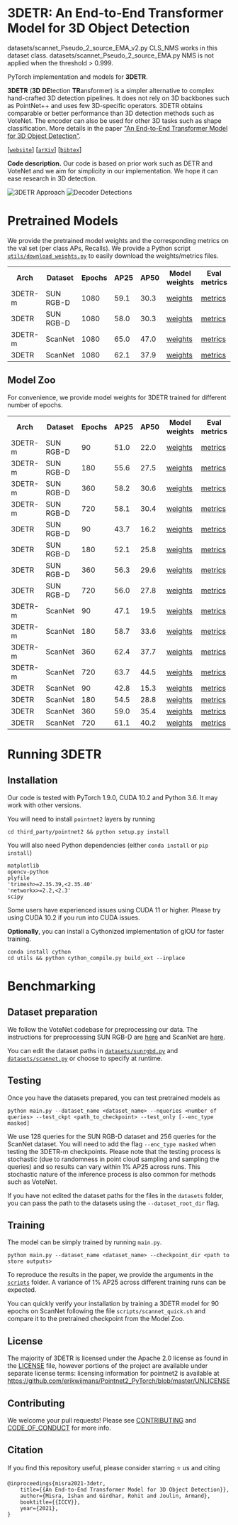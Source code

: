 # 3DETR: An End-to-End Transformer Model for 3D Object Detection

datasets/scannet_Pseudo_2_source_EMA_v2.py CLS_NMS works in this dataset class.
datasets/scannet_Pseudo_2_source_EMA.py NMS is not applied when the threshold > 0.999.

PyTorch implementation and models for **3DETR**.

**3DETR** (**3D** **DE**tection **TR**ansformer) is a simpler alternative to complex hand-crafted 3D detection pipelines.
It does not rely on 3D backbones such as PointNet++ and uses few 3D-specific operators.
3DETR obtains comparable or better performance than 3D detection methods such as VoteNet.
The encoder can also be used for other 3D tasks such as shape classification.
More details in the paper ["An End-to-End Transformer Model for 3D Object Detection"](http://arxiv.org/abs/2109.08141).

[[`website`](https://facebookresearch.github.io/3detr)] [[`arXiv`](http://arxiv.org/abs/2109.08141)] [[`bibtex`](#Citation)]

**Code description.** Our code is based on prior work such as DETR and VoteNet and we aim for simplicity in our implementation. We hope it can ease research in 3D detection.

![3DETR Approach](.github/approach.jpg)
![Decoder Detections](.github/decoder_detections.jpg)

# Pretrained Models

We provide the pretrained model weights and the corresponding metrics on the val set (per class APs, Recalls).
We provide a Python script [`utils/download_weights.py`](utils/download_weights.py) to easily download the weights/metrics files.

<table>
<tr>
<th>Arch</th>
<th>Dataset</th>
<th>Epochs</th>
<th>AP25</th>
<th>AP50</th>
<th>Model weights</th>
<th>Eval metrics</th>
</tr>
<tr>
<td>3DETR-m</td>
<td>SUN RGB-D</td>
<td>1080</td>
<td>59.1</td>
<td>30.3</td>
<td><a href="https://dl.fbaipublicfiles.com/3detr/checkpoints/sunrgbd_masked_ep1080.pth">weights</a></td>
<td><a href="https://dl.fbaipublicfiles.com/3detr/checkpoints/sunrgbd_masked_ep1080_metrics.pkl">metrics</a></td>
</tr>
<tr>
<td>3DETR</td>
<td>SUN RGB-D</td>
<td>1080</td>
<td>58.0</td>
<td>30.3</td>
<td><a href="https://dl.fbaipublicfiles.com/3detr/checkpoints/sunrgbd_ep1080.pth">weights</a></td>
<td><a href="https://dl.fbaipublicfiles.com/3detr/checkpoints/sunrgbd_ep1080_metrics.pkl">metrics</a></td>
</tr>
<tr>
<td>3DETR-m</td>
<td>ScanNet</td>
<td>1080</td>
<td>65.0</td>
<td>47.0</td>
<td><a href="https://dl.fbaipublicfiles.com/3detr/checkpoints/scannet_masked_ep1080.pth">weights</a></td>
<td><a href="https://dl.fbaipublicfiles.com/3detr/checkpoints/scannet_masked_ep1080_metrics.pkl">metrics</a></td>
</tr>
<tr>
<td>3DETR</td>
<td>ScanNet</td>
<td>1080</td>
<td>62.1</td>
<td>37.9</td>
<td><a href="https://dl.fbaipublicfiles.com/3detr/checkpoints/scannet_ep1080.pth">weights</a></td>
<td><a href="https://dl.fbaipublicfiles.com/3detr/checkpoints/scannet_ep1080_metrics.pkl">metrics</a></td>
</tr>
</table>

## Model Zoo

For convenience, we provide model weights for 3DETR trained for different number of epochs.

<table>
<tr>
<th>Arch</th>
<th>Dataset</th>
<th>Epochs</th>
<th>AP25</th>
<th>AP50</th>
<th>Model weights</th>
<th>Eval metrics</th>
</tr>
<tr>
<td>3DETR-m</td>
<td>SUN RGB-D</td>
<td>90</td>
<td>51.0</td>
<td>22.0</td>
<td><a href="https://dl.fbaipublicfiles.com/3detr/checkpoints/sunrgbd_masked_ep90.pth">weights</a></td>
<td><a href="https://dl.fbaipublicfiles.com/3detr/checkpoints/sunrgbd_masked_ep90_metrics.pkl">metrics</a></td>
</tr>
<tr>
<td>3DETR-m</td>
<td>SUN RGB-D</td>
<td>180</td>
<td>55.6</td>
<td>27.5</td>
<td><a href="https://dl.fbaipublicfiles.com/3detr/checkpoints/sunrgbd_masked_ep180.pth">weights</a></td>
<td><a href="https://dl.fbaipublicfiles.com/3detr/checkpoints/sunrgbd_masked_ep180_metrics.pkl">metrics</a></td>
</tr>
<tr>
<td>3DETR-m</td>
<td>SUN RGB-D</td>
<td>360</td>
<td>58.2</td>
<td>30.6</td>
<td><a href="https://dl.fbaipublicfiles.com/3detr/checkpoints/sunrgbd_masked_ep360.pth">weights</a></td>
<td><a href="https://dl.fbaipublicfiles.com/3detr/checkpoints/sunrgbd_masked_ep360_metrics.pkl">metrics</a></td>
</tr>
<tr>
<td>3DETR-m</td>
<td>SUN RGB-D</td>
<td>720</td>
<td>58.1</td>
<td>30.4</td>
<td><a href="https://dl.fbaipublicfiles.com/3detr/checkpoints/sunrgbd_masked_ep720.pth">weights</a></td>
<td><a href="https://dl.fbaipublicfiles.com/3detr/checkpoints/sunrgbd_masked_ep720_metrics.pkl">metrics</a></td>
</tr>
<tr>
<td>3DETR</td>
<td>SUN RGB-D</td>
<td>90</td>
<td>43.7</td>
<td>16.2</td>
<td><a href="https://dl.fbaipublicfiles.com/3detr/checkpoints/sunrgbd_ep90.pth">weights</a></td>
<td><a href="https://dl.fbaipublicfiles.com/3detr/checkpoints/sunrgbd_ep90_metrics.pkl">metrics</a></td>
</tr>
<tr>
<td>3DETR</td>
<td>SUN RGB-D</td>
<td>180</td>
<td>52.1</td>
<td>25.8</td>
<td><a href="https://dl.fbaipublicfiles.com/3detr/checkpoints/sunrgbd_ep180.pth">weights</a></td>
<td><a href="https://dl.fbaipublicfiles.com/3detr/checkpoints/sunrgbd_ep180_metrics.pkl">metrics</a></td>
</tr>
<tr>
<td>3DETR</td>
<td>SUN RGB-D</td>
<td>360</td>
<td>56.3</td>
<td>29.6</td>
<td><a href="https://dl.fbaipublicfiles.com/3detr/checkpoints/sunrgbd_ep360.pth">weights</a></td>
<td><a href="https://dl.fbaipublicfiles.com/3detr/checkpoints/sunrgbd_ep360_metrics.pkl">metrics</a></td>
</tr>
<tr>
<td>3DETR</td>
<td>SUN RGB-D</td>
<td>720</td>
<td>56.0</td>
<td>27.8</td>
<td><a href="https://dl.fbaipublicfiles.com/3detr/checkpoints/sunrgbd_ep720.pth">weights</a></td>
<td><a href="https://dl.fbaipublicfiles.com/3detr/checkpoints/sunrgbd_ep720_metrics.pkl">metrics</a></td>
</tr>
<tr>
<td>3DETR-m</td>
<td>ScanNet</td>
<td>90</td>
<td>47.1</td>
<td>19.5</td>
<td><a href="https://dl.fbaipublicfiles.com/3detr/checkpoints/scannet_masked_ep90.pth">weights</a></td>
<td><a href="https://dl.fbaipublicfiles.com/3detr/checkpoints/scannet_masked_ep90_metrics.pkl">metrics</a></td>
</tr>
<tr>
<td>3DETR-m</td>
<td>ScanNet</td>
<td>180</td>
<td>58.7</td>
<td>33.6</td>
<td><a href="https://dl.fbaipublicfiles.com/3detr/checkpoints/scannet_masked_ep180.pth">weights</a></td>
<td><a href="https://dl.fbaipublicfiles.com/3detr/checkpoints/scannet_masked_ep180_metrics.pkl">metrics</a></td>
</tr>
<tr>
<td>3DETR-m</td>
<td>ScanNet</td>
<td>360</td>
<td>62.4</td>
<td>37.7</td>
<td><a href="https://dl.fbaipublicfiles.com/3detr/checkpoints/scannet_masked_ep360.pth">weights</a></td>
<td><a href="https://dl.fbaipublicfiles.com/3detr/checkpoints/scannet_masked_ep360_metrics.pkl">metrics</a></td>
</tr>
<tr>
<td>3DETR-m</td>
<td>ScanNet</td>
<td>720</td>
<td>63.7</td>
<td>44.5</td>
<td><a href="https://dl.fbaipublicfiles.com/3detr/checkpoints/scannet_masked_ep720.pth">weights</a></td>
<td><a href="https://dl.fbaipublicfiles.com/3detr/checkpoints/scannet_masked_ep720_metrics.pkl">metrics</a></td>
</tr>
<tr>
<td>3DETR</td>
<td>ScanNet</td>
<td>90</td>
<td>42.8</td>
<td>15.3</td>
<td><a href="https://dl.fbaipublicfiles.com/3detr/checkpoints/scannet_ep90.pth">weights</a></td>
<td><a href="https://dl.fbaipublicfiles.com/3detr/checkpoints/scannet_ep90_metrics.pkl">metrics</a></td>
</tr>
<tr>
<td>3DETR</td>
<td>ScanNet</td>
<td>180</td>
<td>54.5</td>
<td>28.8</td>
<td><a href="https://dl.fbaipublicfiles.com/3detr/checkpoints/scannet_ep180.pth">weights</a></td>
<td><a href="https://dl.fbaipublicfiles.com/3detr/checkpoints/scannet_ep180_metrics.pkl">metrics</a></td>
</tr>
<tr>
<td>3DETR</td>
<td>ScanNet</td>
<td>360</td>
<td>59.0</td>
<td>35.4</td>
<td><a href="https://dl.fbaipublicfiles.com/3detr/checkpoints/scannet_ep360.pth">weights</a></td>
<td><a href="https://dl.fbaipublicfiles.com/3detr/checkpoints/scannet_ep360_metrics.pkl">metrics</a></td>
</tr>
<tr>
<td>3DETR</td>
<td>ScanNet</td>
<td>720</td>
<td>61.1</td>
<td>40.2</td>
<td><a href="https://dl.fbaipublicfiles.com/3detr/checkpoints/scannet_ep720.pth">weights</a></td>
<td><a href="https://dl.fbaipublicfiles.com/3detr/checkpoints/scannet_ep720_metrics.pkl">metrics</a></td>
</tr>
</table>


# Running 3DETR

## Installation
Our code is tested with PyTorch 1.9.0, CUDA 10.2 and Python 3.6. It may work with other versions.

You will need to install `pointnet2` layers by running

```
cd third_party/pointnet2 && python setup.py install
```

You will also need Python dependencies (either `conda install` or `pip install`)

```
matplotlib
opencv-python
plyfile
'trimesh>=2.35.39,<2.35.40'
'networkx>=2.2,<2.3'
scipy
```

Some users have experienced issues using CUDA 11 or higher. Please try using CUDA 10.2 if you run into CUDA issues.

**Optionally**, you can install a Cythonized implementation of gIOU for faster training.
```
conda install cython
cd utils && python cython_compile.py build_ext --inplace
```


# Benchmarking

## Dataset preparation

We follow the VoteNet codebase for preprocessing our data.
The instructions for preprocessing SUN RGB-D are [here](https://github.com/facebookresearch/votenet/tree/main/sunrgbd) and ScanNet are [here](https://github.com/facebookresearch/votenet/tree/main/scannet).

You can edit the dataset paths in [`datasets/sunrgbd.py`](datasets/sunrgbd.py#L36) and [`datasets/scannet.py`](datasets/scannet.py#L23-L24) or choose to specify at runtime.

## Testing

Once you have the datasets prepared, you can test pretrained models as

```
python main.py --dataset_name <dataset_name> --nqueries <number of queries> --test_ckpt <path_to_checkpoint> --test_only [--enc_type masked]
```

We use 128 queries for the SUN RGB-D dataset and 256 queries for the ScanNet dataset.
You will need to add the flag `--enc_type masked` when testing the 3DETR-m checkpoints.
Please note that the testing process is stochastic (due to randomness in point cloud sampling and sampling the queries) and so results can vary within 1% AP25 across runs.
This stochastic nature of the inference process is also common for methods such as VoteNet.

If you have not edited the dataset paths for the files in the `datasets` folder, you can pass the path to the datasets using the `--dataset_root_dir` flag.

## Training

The model can be simply trained by running `main.py`.
```
python main.py --dataset_name <dataset_name> --checkpoint_dir <path to store outputs>
```

To reproduce the results in the paper, we provide the arguments in the [`scripts`](scripts/) folder.
A variance of 1% AP25 across different training runs can be expected.

You can quickly verify your installation by training a 3DETR model for 90 epochs on ScanNet following the file `scripts/scannet_quick.sh` and compare it to the pretrained checkpoint from the Model Zoo.


## License
The majority of 3DETR is licensed under the Apache 2.0 license as found in the [LICENSE](LICENSE) file, however portions of the project are available under separate license terms: licensing information for pointnet2 is available at https://github.com/erikwijmans/Pointnet2_PyTorch/blob/master/UNLICENSE

## Contributing
We welcome your pull requests! Please see [CONTRIBUTING](CONTRIBUTING.md) and [CODE_OF_CONDUCT](CODE_OF_CONDUCT.md) for more info.

## Citation
If you find this repository useful, please consider starring :star: us and citing

```
@inproceedings{misra2021-3detr,
    title={{An End-to-End Transformer Model for 3D Object Detection}},
    author={Misra, Ishan and Girdhar, Rohit and Joulin, Armand},
    booktitle={{ICCV}},
    year={2021},
}
```
